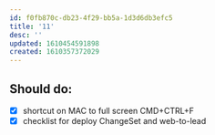 ```yaml
---
id: f0fb870c-db23-4f29-bb5a-1d3d6db3efc5
title: '11'
desc: ''
updated: 1610454591898
created: 1610357372029
---
```


## Should do:

- [x] shortcut on MAC to full screen CMD+CTRL+F
- [x] checklist for deploy ChangeSet and web-to-lead
